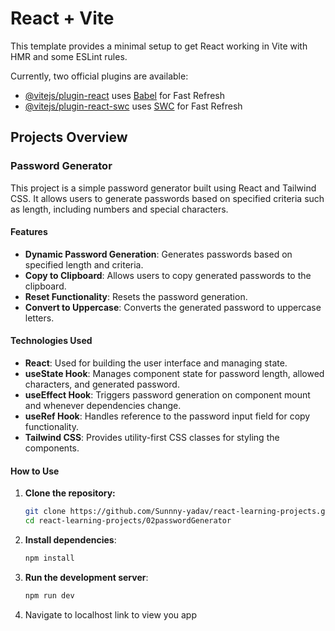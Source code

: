 # React + Vite

This template provides a minimal setup to get React working in Vite with HMR and some ESLint rules.

Currently, two official plugins are available:

- [@vitejs/plugin-react](https://github.com/vitejs/vite-plugin-react/blob/main/packages/plugin-react/README.md) uses [Babel](https://babeljs.io/) for Fast Refresh
- [@vitejs/plugin-react-swc](https://github.com/vitejs/vite-plugin-react-swc) uses [SWC](https://swc.rs/) for Fast Refresh

## Projects Overview

### Password Generator

This project is a simple password generator built using React and Tailwind CSS. It allows users to generate passwords based on specified criteria such as length, including numbers and special characters.

#### Features

- **Dynamic Password Generation**: Generates passwords based on specified length and criteria.
- **Copy to Clipboard**: Allows users to copy generated passwords to the clipboard.
- **Reset Functionality**: Resets the password generation.
- **Convert to Uppercase**: Converts the generated password to uppercase letters.


#### Technologies Used

- **React**: Used for building the user interface and managing state.
- **useState Hook**: Manages component state for password length, allowed characters, and generated password.
- **useEffect Hook**: Triggers password generation on component mount and whenever dependencies change.
- **useRef Hook**: Handles reference to the password input field for copy functionality.
- **Tailwind CSS**: Provides utility-first CSS classes for styling the components.

#### How to Use

1. **Clone the repository:**
   ```bash
   git clone https://github.com/Sunnny-yadav/react-learning-projects.git
   cd react-learning-projects/02passwordGenerator
   ```
2. **Install dependencies**:
   ```bash
   npm install
   ```
3. **Run the development server**:
   ```bash 
   npm run dev
    ```
4. Navigate to localhost link to view you app